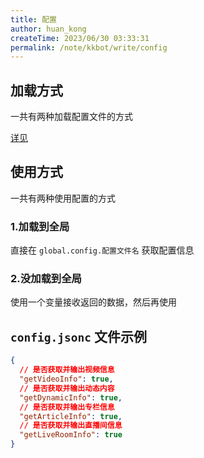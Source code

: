 ```yaml
---
title: 配置
author: huan_kong
createTime: 2023/06/30 03:33:31
permalink: /note/kkbot/write/config
---
```


## 加载方式

一共有两种加载配置文件的方式

[详见](/note/kkbot/libs/loadConfig)

## 使用方式

一共有两种使用配置的方式

### 1.加载到全局

直接在 `global.config.配置文件名` 获取配置信息

### 2.没加载到全局

使用一个变量接收返回的数据，然后再使用

## `config.jsonc` 文件示例

~~~ json
{
  // 是否获取并输出视频信息
  "getVideoInfo": true,
  // 是否获取并输出动态内容
  "getDynamicInfo": true,
  // 是否获取并输出专栏信息
  "getArticleInfo": true,
  // 是否获取并输出直播间信息
  "getLiveRoomInfo": true
}
~~~
